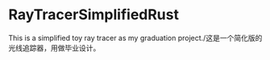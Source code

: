 # RayTracerSimplifiedRust
This is a simplified toy ray tracer as my graduation project./这是一个简化版的光线追踪器，用做毕业设计。
